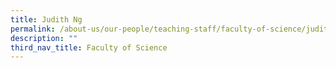 ```yaml
---
title: Judith Ng
permalink: /about-us/our-people/teaching-staff/faculty-of-science/judith-ng/
description: ""
third_nav_title: Faculty of Science
---
```

